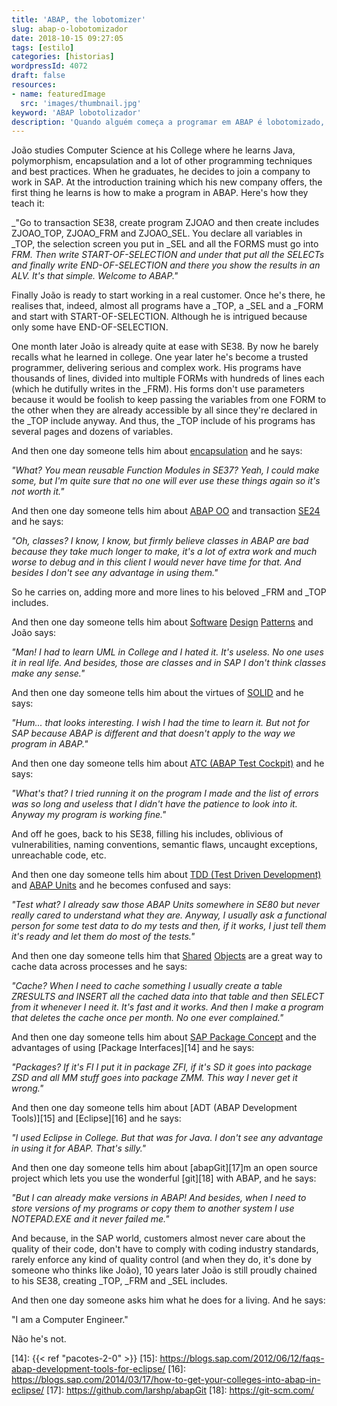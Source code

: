 ```yaml
---
title: 'ABAP, the lobotomizer'
slug: abap-o-lobotomizador
date: 2018-10-15 09:27:05
tags: [estilo]
categories: [historias]
wordpressId: 4072
draft: false
resources:
- name: featuredImage
  src: 'images/thumbnail.jpg'
keyword: 'ABAP lobotolizador'
description: 'Quando alguém começa a programar em ABAP é lobotomizado, as boas prácticas que aprendeu no passado desaparecem e volta a programar como no ZX Spectrum.'
---
```

João studies Computer Science at his College where he learns Java, polymorphism, encapsulation and a lot of other programming techniques and best practices. When he graduates, he decides to join a company to work in SAP. At the introduction training which his new company offers, the first thing he learns is how to make a program in ABAP. Here's how they teach it:

_"Go to transaction SE38, create program ZJOAO and then create includes ZJOAO_TOP, ZJOAO_FRM and ZJOAO_SEL. You declare all variables in _TOP, the selection screen you put in _SEL and all the FORMS must go into _FRM. Then write START-OF-SELECTION and under that put all the SELECTs and finally write END-OF-SELECTION and there you show the results in an ALV. It's that simple. Welcome to ABAP."_

<!--more-->

Finally João is ready to start working in a real customer. Once he's there, he realises that, indeed, almost all programs have a _TOP, a _SEL and a _FORM and start with START-OF-SELECTION. Although he is intrigued because only some have END-OF-SELECTION.

One month later João is already quite at ease with SE38. By now he barely recalls what he learned in college. One year later he's become a trusted programmer, delivering serious and complex work. His programs have thousands of lines, divided into multiple FORMs with hundreds of lines each (which he dutifully writes in the _FRM). His forms don't use parameters because it would be foolish to keep passing the variables from one FORM to the other when they are already accessible by all since they're declared in the _TOP include anyway. And thus, the _TOP include of his programs has several pages and dozens of variables.

And then one day someone tells him about [encapsulation][1] and he says:

_"What? You mean reusable Function Modules in SE37? Yeah, I could make some, but I'm quite sure that no one will ever use these things again so it's not worth it."_

And then one day someone tells him about [ABAP OO][2] and transaction [SE24][3] and he says:

_"Oh, classes? I know, I know, but firmly believe classes in ABAP are bad because they take much longer to make, it's a lot of extra work and much worse to debug and in this client I would never have time for that. And besides I don't see any advantage in using them."_

So he carries on, adding more and more lines to his beloved _FRM and _TOP includes.

And then one day someone tells him about [Software][4] [Design][5] [Patterns][6] and João says:

_"Man! I had to learn UML in College and I hated it. It's useless. No one uses it in real life. And besides, those are classes and in SAP I don't think classes make any sense."_

And then one day someone tells him about the virtues of [SOLID][7] and he says:

_"Hum... that looks interesting. I wish I had the time to learn it. But not for SAP because ABAP is different and that doesn't apply to the way we program in ABAP."_

And then one day someone tells him about [ATC (ABAP Test Cockpit)][8] and he says:

_"What's that? I tried running it on the program I made and the list of errors was so long and useless that I didn't have the patience to look into it. Anyway my program is working fine."_

And off he goes, back to his SE38, filling his includes, oblivious of vulnerabilities, naming conventions, semantic flaws, uncaught exceptions, unreachable code, etc.

And then one day someone tells him about [TDD (Test Driven Development)][9] and [ABAP Units][10] and he becomes confused and says:

_"Test what? I already saw those ABAP Units somewhere in SE80 but never really cared to understand what they are. Anyway, I usually ask a functional person for some test data to do my tests and then, if it works, I just tell them it's ready and let them do most of the tests."_

And then one day someone tells him that [Shared][11] [Objects][12] are a great way to cache data across processes and he says:

_"Cache? When I need to cache something I usually create a table ZRESULTS and INSERT all the cached data into that table and then SELECT from it whenever I need it. It's fast and it works. And then I make a program that deletes the cache once per month. No one ever complained."_

And then one day someone tells him about [SAP Package Concept][13] and the advantages of using [Package Interfaces][14] and he says:

_"Packages? If it's FI I put it in package ZFI, if it's SD it goes into package ZSD and all MM stuff goes into package ZMM. This way I never get it wrong."_

And then one day someone tells him about [ADT (ABAP Development Tools)][15] and [Eclipse][16] and he says:

_"I used Eclipse in College. But that was for Java. I don't see any advantage in using it for ABAP. That's silly."_

And then one day someone tells him about [abapGit][17]m an open source project which lets you use the wonderful [git][18] with ABAP, and he says:

_"But I can already make versions in ABAP! And besides, when I need to store versions of my programs or copy them to another system I use NOTEPAD.EXE and it never failed me."_

And because, in the SAP world, customers almost never care about the quality of their code, don't have to comply with coding industry standards, rarely enforce any kind of quality control (and when they do, it's done by someone who thinks like João), 10 years later João is still proudly chained to his SE38, creating _TOP, _FRM and _SEL includes.

And then one day someone asks him what he does for a living. And he says:

"I am a Computer Engineer."

Não he's not.

   [1]: https://en.wikipedia.org/wiki/Encapsulation_(computer_programming)
   [2]: https://archive.sap.com/documents/docs/DOC-10236
   [3]: http://zevolving.com/category/abapobjects/
   [4]: https://en.wikipedia.org/wiki/Software_design_pattern
   [5]: https://en.wikipedia.org/wiki/Design_Patterns
   [6]: http://shop.oreilly.com/product/9780596007126.do
   [7]: https://en.wikipedia.org/wiki/SOLID
   [8]: https://blogs.sap.com/2012/10/18/getting-started-with-the-abap-test-cockpit-for-developers/
   [9]: https://en.wikipedia.org/wiki/Test-driven_development
   [10]: https://wiki.scn.sap.com/wiki/display/ABAP/ABAP+Unit
   [11]: https://help.sap.com/doc/saphelp_nw70/7.0.31/en-US/14/dafc3e9d3b6927e10000000a114084/frameset.htm
   [12]: https://blogs.sap.com/2015/02/19/how-to-use-shared-object-memory-and-sap-memory-to-share-the-objects-for-processing-in-sap-with-an-example/
   [13]: https://blogs.sap.com/2011/12/04/abap-package-concept-part-1-the-basics/
   [14]: {{< ref "pacotes-2-0" >}}
   [15]: https://blogs.sap.com/2012/06/12/faqs-abap-development-tools-for-eclipse/
   [16]: https://blogs.sap.com/2014/03/17/how-to-get-your-colleges-into-abap-in-eclipse/
   [17]: https://github.com/larshp/abapGit
   [18]: https://git-scm.com/
